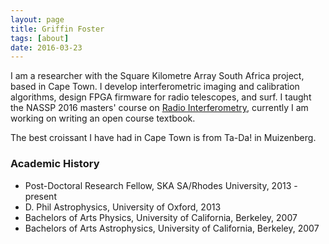 ```yaml
---
layout: page
title: Griffin Foster
tags: [about]
date: 2016-03-23
---
```


I am a researcher with the Square Kilometre Array South Africa project, based in Cape Town. I develop interferometric imaging and calibration algorithms, design FPGA firmware for radio telescopes, and surf. I taught the NASSP 2016 masters' course on [Radio Interferometry](https://griffinfoster.github.io/fundamentals_of_interferometry/), currently I am working on writing an open course textbook.

The best croissant I have had in Cape Town is from Ta-Da! in Muizenberg.

### Academic History

* Post-Doctoral Research Fellow, SKA SA/Rhodes University, 2013 - present
* D. Phil Astrophysics, University of Oxford, 2013
* Bachelors of Arts Physics, University of California, Berkeley, 2007
* Bachelors of Arts Astrophysics, University of California, Berkeley, 2007

